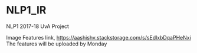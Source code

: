 # NLP1_IR
NLP1 2017-18 UvA Project

Image Features link, https://aashishv.stackstorage.com/s/sEdlxbDqaPHeNxi
The features will be uploaded by Monday
